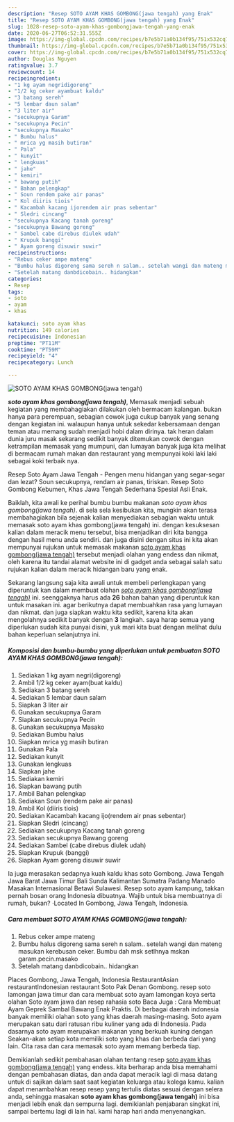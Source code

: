 ```yaml
---
description: "Resep SOTO AYAM KHAS GOMBONG(jawa tengah) yang Enak"
title: "Resep SOTO AYAM KHAS GOMBONG(jawa tengah) yang Enak"
slug: 1028-resep-soto-ayam-khas-gombongjawa-tengah-yang-enak
date: 2020-06-27T06:52:31.555Z
image: https://img-global.cpcdn.com/recipes/b7e5b71a0b134f95/751x532cq70/soto-ayam-khas-gombongjawa-tengah-foto-resep-utama.jpg
thumbnail: https://img-global.cpcdn.com/recipes/b7e5b71a0b134f95/751x532cq70/soto-ayam-khas-gombongjawa-tengah-foto-resep-utama.jpg
cover: https://img-global.cpcdn.com/recipes/b7e5b71a0b134f95/751x532cq70/soto-ayam-khas-gombongjawa-tengah-foto-resep-utama.jpg
author: Douglas Nguyen
ratingvalue: 3.7
reviewcount: 14
recipeingredient:
- "1 kg ayam negridigoreng"
- "1/2 kg ceker ayambuat kaldu"
- "3 batang sereh"
- "5 lembar daun salam"
- "3 liter air"
- "secukupnya Garam"
- "secukupnya Pecin"
- "secukupnya Masako"
- " Bumbu halus"
- " mrica yg masih butiran"
- " Pala"
- " kunyit"
- " lengkuas"
- " jahe"
- " kemiri"
- " bawang putih"
- " Bahan pelengkap"
- " Soun rendem pake air panas"
- " Kol diiris tiois"
- " Kacambah kacang ijorendem air pnas sebentar"
- " Sledri cincang"
- "secukupnya Kacang tanah goreng"
- "secukupnya Bawang goreng"
- " Sambel cabe direbus diulek udah"
- " Krupuk banggi"
- " Ayam goreng disuwir suwir"
recipeinstructions:
- "Rebus ceker ampe mateng"
- "Bumbu halus digoreng sama sereh n salam.. setelah wangi dan mateng masukan kerebusan ceker. Bumbu dah msk setlhnya mskan garam.pecin.masako"
- "Setelah matang danbdicobain.. hidangkan"
categories:
- Resep
tags:
- soto
- ayam
- khas

katakunci: soto ayam khas 
nutrition: 149 calories
recipecuisine: Indonesian
preptime: "PT11M"
cooktime: "PT59M"
recipeyield: "4"
recipecategory: Lunch

---
```



![SOTO AYAM KHAS GOMBONG(jawa tengah)](https://img-global.cpcdn.com/recipes/b7e5b71a0b134f95/751x532cq70/soto-ayam-khas-gombongjawa-tengah-foto-resep-utama.jpg)

<b><i>soto ayam khas gombong(jawa tengah)</i></b>, Memasak menjadi sebuah kegiatan yang membahagiakan dilakukan oleh bermacam kalangan. bukan hanya para perempuan, sebagian cowok juga cukup banyak yang senang dengan kegiatan ini. walaupun hanya untuk sekedar kebersamaan dengan teman atau memang sudah menjadi hobi dalam dirinya. tak heran dalam dunia juru masak sekarang sedikit banyak ditemukan cowok dengan ketrampilan memasak yang mumpuni, dan lumayan banyak juga kita melihat di bermacam rumah makan dan restaurant yang mempunyai koki laki laki sebagai koki terbaik nya.

Resep Soto Ayam Jawa Tengah - Pengen menu hidangan yang segar-segar dan lezat? Soun secukupnya, rendam air panas, tiriskan. Resep Soto Gombong Kebumen, Khas Jawa Tengah Sederhana Spesial Asli Enak.

Baiklah, kita awali ke perihal bumbu bumbu makanan <i>soto ayam khas gombong(jawa tengah)</i>. di sela sela kesibukan kita, mungkin akan terasa membahagiakan bila sejenak kalian menyediakan sebagian waktu untuk memasak soto ayam khas gombong(jawa tengah) ini. dengan kesuksesan kalian dalam meracik menu tersebut, bisa menjadikan diri kita bangga dengan hasil menu anda sendiri. dan juga disini dengan situs ini kita akan mempunyai rujukan untuk memasak makanan <u>soto ayam khas gombong(jawa tengah)</u> tersebut menjadi olahan yang endess dan nikmat, oleh karena itu tandai alamat website ini di gadget anda sebagai salah satu rujukan kalian dalam meracik hidangan baru yang enak.


Sekarang langsung saja kita awali untuk membeli perlengkapan yang diperuntuk kan dalam membuat olahan <u><i>soto ayam khas gombong(jawa tengah)</i></u> ini. seenggaknya harus ada <b>26</b> bahan bahan yang diperuntuk kan untuk masakan ini. agar berikutnya dapat membuahkan rasa yang lumayan dan nikmat. dan juga siapkan waktu kita sedikit, karena kita akan mengolahnya sedikit banyak dengan <b>3</b> langkah. saya harap semua yang diperlukan sudah kita punyai disini, yuk mari kita buat dengan melihat dulu bahan keperluan selanjutnya ini.

<!--inarticleads1-->

##### Komposisi dan bumbu-bumbu yang diperlukan untuk pembuatan SOTO AYAM KHAS GOMBONG(jawa tengah):

1. Sediakan 1 kg ayam negri(digoreng)
1. Ambil 1/2 kg ceker ayam(buat kaldu)
1. Sediakan 3 batang sereh
1. Sediakan 5 lembar daun salam
1. Siapkan 3 liter air
1. Gunakan secukupnya Garam
1. Siapkan secukupnya Pecin
1. Gunakan secukupnya Masako
1. Sediakan  Bumbu halus
1. Siapkan  mrica yg masih butiran
1. Gunakan  Pala
1. Sediakan  kunyit
1. Gunakan  lengkuas
1. Siapkan  jahe
1. Sediakan  kemiri
1. Siapkan  bawang putih
1. Ambil  Bahan pelengkap
1. Sediakan  Soun (rendem pake air panas)
1. Ambil  Kol (diiris tiois)
1. Sediakan  Kacambah kacang ijo(rendem air pnas sebentar)
1. Siapkan  Sledri (cincang)
1. Sediakan secukupnya Kacang tanah goreng
1. Sediakan secukupnya Bawang goreng
1. Sediakan  Sambel (cabe direbus diulek udah)
1. Siapkan  Krupuk (banggi)
1. Siapkan  Ayam goreng disuwir suwir


Ia juga merasakan sedapnya kuah kaldu khas soto Gombong. Jawa Tengah Jawa Barat Jawa Timur Bali Sunda Kalimantan Sumatra Padang Manado Masakan Internasional Betawi Sulawesi. Resep soto ayam kampung, takkan pernah bosan orang Indonesia dibuatnya. Wajib untuk bisa membuatnya di rumah, bukan? ·Located In Gombong, Jawa Tengah, Indonesia. 

<!--inarticleads2-->

##### Cara membuat SOTO AYAM KHAS GOMBONG(jawa tengah):

1. Rebus ceker ampe mateng
1. Bumbu halus digoreng sama sereh n salam.. setelah wangi dan mateng masukan kerebusan ceker. Bumbu dah msk setlhnya mskan garam.pecin.masako
1. Setelah matang danbdicobain.. hidangkan


Places Gombong, Jawa Tengah, Indonesia RestaurantAsian restaurantIndonesian restaurant Soto Pak Denan Gombong. resep soto lamongan jawa timur dan cara membuat soto ayam lamongan koya serta olahan Soto ayam jawa dan resep rahasia soto Baca Juga : Cara Membuat Ayam Geprek Sambal Bawang Enak Praktis. Di berbagai daerah indonesia banyak memiliki olahan soto yang khas daerah masing-masing. Soto ayam merupakan satu dari ratusan ribu kuliner yang ada di Indonesia. Pada dasarnya soto ayam merupakan makanan yang berkuah kuning dengan Seakan-akan setiap kota memiliki soto yang khas dan berbeda dari yang lain. Cita rasa dan cara memasak soto ayam memang berbeda tiap. 

Demikianlah sedikit pembahasan olahan tentang resep <u>soto ayam khas gombong(jawa tengah)</u> yang endess. kita berharap anda bisa memahami dengan pembahasan diatas, dan anda dapat meracik lagi di masa datang untuk di sajikan dalam saat saat kegiatan keluarga atau kolega kamu. kalian dapat menambahkan resep resep yang tertulis diatas sesuai dengan selera anda, sehingga masakan <b>soto ayam khas gombong(jawa tengah)</b> ini bisa menjadi lebih enak dan sempurna lagi. demikianlah penjabaran singkat ini, sampai bertemu lagi di lain hal. kami harap hari anda menyenangkan.
